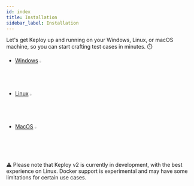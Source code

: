 ```yaml
---
id: index
title: Installation
sidebar_label: Installation
---
```


Let's get Keploy up and running on your Windows, Linux, or macOS machine, so you can start crafting test cases in minutes. ⏱️

- [Windows](versioned_docs/version-2.0.0/server/windows/installation.md) <img src="/docs/img/os/windows-logo.svg" width="2%" />
- [Linux](versioned_docs/version-2.0.0/server/linux/installation.md) <img src="/docs/img/os/linux-logo.svg" width="2%" />
- [MacOS](versioned_docs/version-2.0.0/server/macos/installation.md) <img src="/docs/img/os/apple-logo.svg" width="2%" />

⚠️ Please note that Keploy v2 is currently in development, with the best experience on Linux. Docker support is experimental and may have some limitations for certain use cases.
